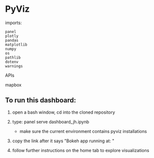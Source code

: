 # PyViz

 imports:

    panel
    plotly
    pandas
    matplotlib
    numpy
    os
    pathlib
    dotenv
    warnings
  
 APIs
  
  mapbox
  
 ## To run this dashboard:
   1. open a bash window, cd into the cloned repository

  2. type: panel serve dashboard_jh.ipynb
      - make sure the current environment contains pyviz installations

 3. copy the link after it says "Bokeh app running at: "

 4. follow further instructions on the home tab to explore visualizations